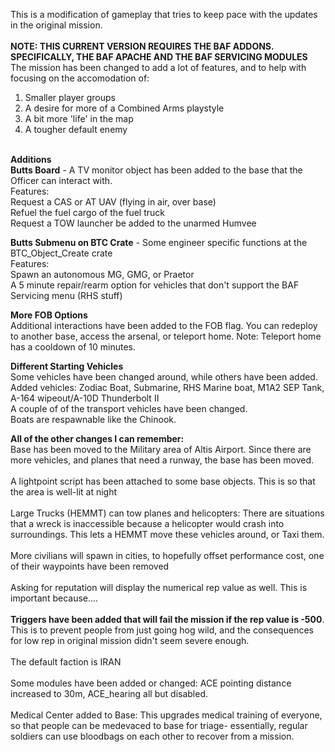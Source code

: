 This is a modification of gameplay that tries to keep pace with the updates in the original mission.
<br><br>
<b>NOTE: THIS CURRENT VERSION REQUIRES THE BAF ADDONS. SPECIFICALLY, THE BAF APACHE AND THE BAF SERVICING MODULES</b>
<br>
The mission has been changed to add a lot of features, and to help with focusing on the accomodation of:
1. Smaller player groups
2. A desire for more of a Combined Arms playstyle
3. A bit more 'life' in the map
4. A tougher default enemy
<br>
<b>Additions</b>
<br>
<b>Butts Board</b> - A TV monitor object has been added to the base that the Officer can interact with.
<br>Features:
<br>Request a CAS or AT UAV (flying in air, over base)
<br>Refuel the fuel cargo of the fuel truck
<br>Request a TOW launcher be added to the unarmed Humvee

<b>Butts Submenu on BTC Crate</b> - Some engineer specific functions at the BTC_Object_Create crate
<br>Features:
<br>Spawn an autonomous MG, GMG, or Praetor
<br>A 5 minute repair/rearm option for vehicles that don't support the BAF Servicing menu (RHS stuff)

<b>More FOB Options</b>
<br>Additional interactions have been added to the FOB flag. You can redeploy to another base, access the arsenal, or teleport home. Note: Teleport home has a cooldown of 10 minutes.

<b>Different Starting Vehicles</b>
<br>Some vehicles have been changed around, while others have been added.
<br>Added vehicles: Zodiac Boat, Submarine, RHS Marine boat, M1A2 SEP Tank, A-164 wipeout/A-10D Thunderbolt II
<br>A couple of of the transport vehicles have been changed.
<br>Boats are respawnable like the Chinook.

<b>All of the other changes I can remember:</b>
<br>Base has been moved to the Military area of Altis Airport. Since there are more vehicles, and planes that need a runway, the base has been moved.<br>
<br>A lightpoint script has been attached to some base objects. This is so that the area is well-lit at night<br>
<br>Large Trucks (HEMMT) can tow planes and helicopters: There are situations that a wreck is inaccessible because a helicopter would crash into surroundings. This lets a HEMMT move these vehicles around, or Taxi them.<br>
<br>More civilians will spawn in cities, to hopefully offset performance cost, one of their waypoints have been removed<br>
<br>Asking for reputation will display the numerical rep value as well. This is important because....<br>
<br><b>Triggers have been added that will fail the mission if the rep value is -500</b>. This is to prevent people from just going hog wild, and the consequences for low rep in original mission didn't seem severe enough.<br>
<br>The default faction is IRAN<br>
<br>Some modules have been added or changed: ACE pointing distance increased to 30m, ACE_hearing all but disabled.<br>
<br>Medical Center added to Base: This upgrades medical training of everyone, so that people can be medevaced to base for triage- essentially, regular soldiers can use bloodbags on each other to recover from a mission.

